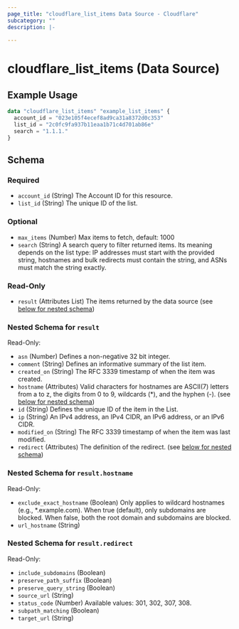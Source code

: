 ```yaml
---
page_title: "cloudflare_list_items Data Source - Cloudflare"
subcategory: ""
description: |-
  
---
```


# cloudflare_list_items (Data Source)



## Example Usage

```terraform
data "cloudflare_list_items" "example_list_items" {
  account_id = "023e105f4ecef8ad9ca31a8372d0c353"
  list_id = "2c0fc9fa937b11eaa1b71c4d701ab86e"
  search = "1.1.1."
}
```

<!-- schema generated by tfplugindocs -->
## Schema

### Required

- `account_id` (String) The Account ID for this resource.
- `list_id` (String) The unique ID of the list.

### Optional

- `max_items` (Number) Max items to fetch, default: 1000
- `search` (String) A search query to filter returned items. Its meaning depends on the list type: IP addresses must start with the provided string, hostnames and bulk redirects must contain the string, and ASNs must match the string exactly.

### Read-Only

- `result` (Attributes List) The items returned by the data source (see [below for nested schema](#nestedatt--result))

<a id="nestedatt--result"></a>
### Nested Schema for `result`

Read-Only:

- `asn` (Number) Defines a non-negative 32 bit integer.
- `comment` (String) Defines	an informative summary of the list item.
- `created_on` (String) The RFC 3339 timestamp of when the item was created.
- `hostname` (Attributes) Valid characters for hostnames are ASCII(7) letters from a to z, the digits from 0 to 9, wildcards (*), and the hyphen (-). (see [below for nested schema](#nestedatt--result--hostname))
- `id` (String) Defines the unique ID of the item in the List.
- `ip` (String) An IPv4 address, an IPv4 CIDR, an IPv6 address, or an IPv6 CIDR.
- `modified_on` (String) The RFC 3339 timestamp of when the item was last modified.
- `redirect` (Attributes) The definition of the redirect. (see [below for nested schema](#nestedatt--result--redirect))

<a id="nestedatt--result--hostname"></a>
### Nested Schema for `result.hostname`

Read-Only:

- `exclude_exact_hostname` (Boolean) Only applies to wildcard hostnames (e.g., *.example.com). When true (default), only subdomains are blocked. When false, both the root domain and subdomains are blocked.
- `url_hostname` (String)


<a id="nestedatt--result--redirect"></a>
### Nested Schema for `result.redirect`

Read-Only:

- `include_subdomains` (Boolean)
- `preserve_path_suffix` (Boolean)
- `preserve_query_string` (Boolean)
- `source_url` (String)
- `status_code` (Number) Available values: 301, 302, 307, 308.
- `subpath_matching` (Boolean)
- `target_url` (String)


